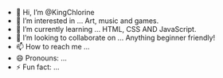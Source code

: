 - 👋 Hi, I’m @KingChlorine
- 👀 I’m interested in ... Art, music and games.
- 🌱 I’m currently learning ... HTML, CSS AND JavaScript.
- 💞️ I’m looking to collaborate on ... Anything beginner friendly!
- 📫 How to reach me ... 
- 😄 Pronouns: ...
- ⚡ Fun fact: ... 

<!---
KingChlorine/KingChlorine is a ✨ special ✨ repository because its `README.md` (this file) appears on your GitHub profile.
You can click the Preview link to take a look at your changes.
--->
